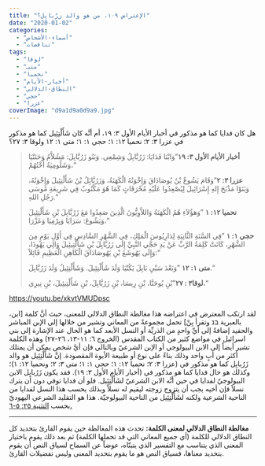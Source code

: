 ```yaml
---
title: "الإعتراض ١٠٩، من هو والد زرُبابِل؟"
date: "2020-01-02"
categories: 
  - "أسماء-الأشخاص"
  - "تناقضات"
tags: 
  - "لوقا"
  - "متى"
  - "نحميا"
  - "أخبار-الأيام"
  - "النطاق-الدلالي"
  - "حجي"
  - "عزرا"
coverImage: "d9a1d9a0d9a9.jpg"
---
```


هل كان فدايا كما هو مذكور في أخبار الأيام الأول ٣: ١٩، أم أنَّه كان شَأَلْتِئِيل كما هو مذكور في عزرا ٣: ٢؛ نحميا ١٢: ١؛ حجي ١: ١؛ متى ١: ١٢ ولوقا ٣: ٢٧؟

> **أخبار الأيام الأول ٣: ١٩**”وَابْنَا فَدَايَا: زَرُبَّابِلُ وَشِمْعِي. وَبَنُو زَرُبَّابِلَ: مَشُلاَّمُ وَحَنَنْيَا وَشَلُومِيَةُ أُخْتُهُمْ،“
> 
> **عزرا ٣: ٢**”وَقَامَ يَشُوعُ بْنُ يُوصَادَاقَ وَإِخْوَتُهُ الْكَهَنَةُ، وَزَرُبَّابَِلُ بْنُ شَأَلْتِئِيلَ وَإِخْوَتُهُ، وَبَنَوْا مَذْبَحَ إِلهِ إِسْرَائِيلَ لِيُصْعِدُوا عَلَيْهِ مُحْرَقَاتٍ كَمَا هُوَ مَكْتُوبٌ فِي شَرِيعَةِ مُوسَى رَجُلِ اللهِ.“
> 
> **نحميا ١٢: ١** ”وَهؤُلاَءِ هُمُ الْكَهَنَةُ وَاللاَّوِيُّونَ الَّذِينَ صَعِدُوا مَعَ زَرُبَّابِلَ بْنِ شَأَلْتِئِيلَ وَيَشُوعَ: سَرَايَا وَيِرْمِيَا وَعَزْرَا،“
> 
> **حجي ١: ١** ”فِي السَّنَةِ الثَّانِيَةِ لِدَارِيُوسَ الْمَلِكِ، فِي الشَّهْرِ السَّادِسِ فِي أَوَّلِ يَوْمٍ مِنَ الشَّهْرِ، كَانَتْ كَلِمَةُ الرَّبِّ عَنْ يَدِ حَجَّي النَّبِيِّ إِلَى زَرُبَّابِلَ بْنِ شَأَلْتِيئِيلَ وَالِي يَهُوذَا، وَإِلَى يَهُوشَعَ بْنِ يَهُوصَادَاقَ الْكَاهِنِ الْعَظِيمِ قَائِلاً:“
> 
> **متى ١: ١٢** ”وَبَعْدَ سَبْيِ بَابِلَ يَكُنْيَا وَلَدَ شَأَلْتِئِيلَ. وَشَأَلْتِئِيلُ وَلَدَ زَرُبَّابِلَ.“
> 
> **لوقا٣ : ٢٧**”بْنِ يُوحَنَّا، بْنِ رِيسَا، بْنِ زَرُبَّابِلَ، بْنِ شَأَلْتِيئِيلَ، بْنِ نِيرِي،“

https://youtu.be/xkvtVMUDpsc

لقد ارتكب المعترض في اعتراضه هذا مغالطة النطاق الدلالي للمعنى، حيث أنَّ كلمة \[ابن، بالعبرية בנ وتقرأ بِنْ\] تحمل مجموعةً من المعاني وتشير من خلالها إلى الإبن المباشر والحفيد إضافةً إلى أيِّ واحدٍ من الذريِّة أو النسل الأبعد كما هو الحال عند الإشارة إلى بني اسرائيل في مواضع كثير من الكتاب المقدس (الخروج ٦: ١١-١٣، ٢٦-٢٧) وهذه الكلمة تشير أيضاً إلى الابن البيولوجي أو الإبن الشرعيّ وبالتالي فإن أيَّ شخص يمكن أن يمتلك أكثر من أبٍ واحد وذلك بناءً على نوع أو طبيعة الأبوة المقصودة. إنَّ شَأَلْتِئِيل هو والد زَرُبابِل كما هو مذكور في (عزرا ٣: ٢؛ نحميا ١٢: ١؛ حجي ١: ١؛ متى ٣: ٢؛ ونحميا ١٢: ١)؛ وكذلك هو حال فدايا كما هو مذكور في (أخبار الأيام الأول ٣: ١٩). فقد يكون زَرُبابِل الابن البيولوجيّ لفدايا في حين أنَّه الابن الشرعيّ لشَأَلْتِئِيل. فلو أن فدايا توفي دون أن يترك نسلاً فإن أخيه يجب أن يتزوج زوجته ليقيم له نسلاً وبذلك يحسب هذا النسل لفدايا من الناحية الشرعية ولكنه لشَأَلْتِئِيل من الناحية البيولوجيّة. هذا هو التقليد الشرعي اليهوديّ بحسب [التثنية ٢٥: ٥-٦.](https://biblia.com/books/ar-vandyke/Dt25.5-6)

* * *

**مغالطة النطاق الدلالي لمعنى الكلمة:** تحدث هذه المغالطة حين يقوم القارئ بتحديد كل النطاق الدلالي للكلمة (أي جميع المعاني التي قد تحملها الكلمة) ثم بعد ذلك يقوم باختيار المعنى الذي يتناسب مع التفسير الذي يتبنّاه، عوضاً عن السماح لسياق النص أن يقوم بتحديد معناها، فسياق النص هو ما يقوم بتحديد المعنى وليس تفضيلات القارئ.

